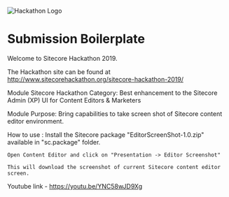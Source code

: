 ![Hackathon Logo](documentation/images/hackathon.png?raw=true "Hackathon Logo")

# Submission Boilerplate

Welcome to Sitecore Hackathon 2019.

The Hackathon site can be found at http://www.sitecorehackathon.org/sitecore-hackathon-2019/

Module Sitecore Hackathon Category: Best enhancement to the Sitecore Admin (XP) UI for Content Editors & Marketers

Module Purpose: Bring capabilities to take screen shot of Sitecore content editor environment.

How to use :
	Install the Sitecore package "EditorScreenShot-1.0.zip" available in "sc.package" folder.

	Open Content Editor and click on "Presentation -> Editor Screenshot"

	This will download the screenshot of current Sitecore content editor screen.
	
Youtube link - 
	https://youtu.be/YNC58wJD9Xg